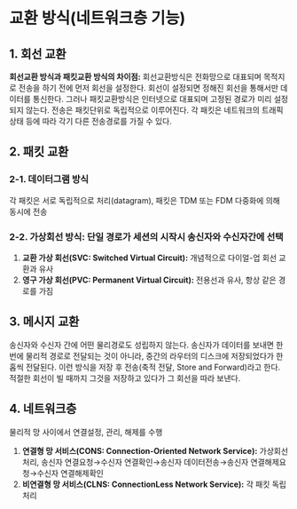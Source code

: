 # 교환 방식(네트워크층 기능)

## 1. 회선 교환
**회선교환 방식과 패킷교환 방식의 차이점:** 회선교환방식은 전화망으로 대표되며 목적지로 전송을 하기 전에 먼저 회선을 설정한다. 회선이 설정되면 정해진 회선을 통해서만 데이터를 통신한다. 그러나 패킷교환방식은 인터넷으로 대표되며 고정된 경로가 미리 설정되지 않는다. 전송은 패킷단위로 독립적으로 이루어진다. 각 패킷은 네트워크의 트래픽 상태 등에 따라 각기 다른 전송경로를 가질 수 있다.

## 2. 패킷 교환
### 2-1. 데이터그램 방식
각 패킷은 서로 독립적으로 처리(datagram), 패킷은 TDM 또는 FDM 다중화에 의해 동시에 전송

### 2-2. 가상회선 방식: 단일 경로가 세션의 시작시 송신자와 수신자간에 선택
1. **교환 가상 회선(SVC: Switched Virtual Circuit):** 개념적으로 다이얼-업 회선 교환과 유사
2. **영구 가상 회선(PVC: Permanent Virtual Circuit):** 전용선과 유사, 항상 같은 경로를 가짐

## 3. 메시지 교환
송신자와 수신자 간에 어떤 물리경로도 성립하지 않는다. 송신자가 데이터를 보내면 한번에 물리적 경로로 전달되는 것이 아니라, 중간의 라우터의 디스크에 저장되었다가 한 홉씩 전달된다. 이런 방식을 저장 후 전송(축적 전달, Store and Forward)라고 한다. 적절한 회선이 빌 때까지 그것을 저장하고 있다가 그 회선을 따라 보낸다.

## 4. 네트워크층
물리적 망 사이에서 연결설정, 관리, 해제를 수행

1. **연결형 망 서비스(CONS: Connection-Oriented Network Service):** 가상회선 처리, 송신자 연결요청→수신자 연결확인→송신자 데이터전송→송신자 연결해제요청→수신자 연결해제확인
2. **비연결형 망 서비스(CLNS: ConnectionLess Network Service):** 각 패킷 독립처리

